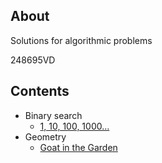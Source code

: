 ## About
Solutions for algorithmic problems

248695VD

## Contents
* Binary search
    * [1, 10, 100, 1000...](problems/v3/1209_1_10_100/readme.md)
* Geometry
    * [Goat in the Garden](problems/v1/1084_Goat_in_the_Garden/readme.md)